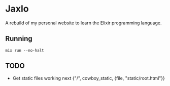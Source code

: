 # Jaxlo
A rebuild of my personal website to learn the Elixir programming language. 

## Running
``mix run --no-halt``


## TODO
- Get static files working next {"/", cowboy_static, {file, "static/root.html"}}
